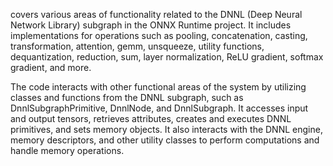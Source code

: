 covers various areas of functionality related to the DNNL (Deep Neural Network Library) subgraph in the ONNX Runtime project. It includes implementations for operations such as pooling, concatenation, casting, transformation, attention, gemm, unsqueeze, utility functions, dequantization, reduction, sum, layer normalization, ReLU gradient, softmax gradient, and more. 

The code interacts with other functional areas of the system by utilizing classes and functions from the DNNL subgraph, such as DnnlSubgraphPrimitive, DnnlNode, and DnnlSubgraph. It accesses input and output tensors, retrieves attributes, creates and executes DNNL primitives, and sets memory objects. It also interacts with the DNNL engine, memory descriptors, and other utility classes to perform computations and handle memory operations.